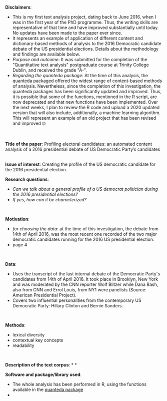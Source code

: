 <b>Disclaimers</b>:
* This is my first text analysis project, dating back to June 2016, when I was in the first year of the PhD programme. Thus, the writing skills are representative of that time and have improved substantially until today. No updates have been made to the paper ever since.
* It represents an example of application of different content and dictionary-based methods of analysis to the 2016 Democratic candidate debate of the US presidential elections. Details about the methodology and findings are available below. 
* <i>Purpose and outcome</i>: It was submitted for the completion of the "Quantitative text analysis" postgraduate course at Trinity College Dublin, and received the grade "A-".
* <i>Regarding the quanteda package</i>: At the time of this analysis, the quanteda packaged offered the widest range of content-based methods of analysis. Nevertheless, since the completion of this investigation, the quanteda packages has been significantly updated and improved. Thus, it is possible that some of the functions, mentioned in the R script, are now deprecated and that new functions have been implemented. Over the next weeks, I plan to review the R code and upload a 2020 updated version that will also include, additionally, a machine learning algorithm. This will represent an example of an old project that has been revised and improved :nerd_face:
<br>
<br>
<b>Title of the paper</b>: Profiling electoral candidates: an automated content analysis of a 2016 presidential debate of US Democratic Party’s candidates
<br>
<br>

<b>Issue of interest</b>: Creating the profile of the US democratic candidate for the 2016 presidential election.
<br>

<b>Research questions</b>:
* <i>Can we talk about a general profile of a US democrat politician during the 2016 presidential elections?</i>
* <i>If yes, how can it be characterized?</i>
<br>

<b>Motivation</b>:
* <i>for choosing the data</i>: at the time of this investigation, the debate from 14th of April 2016, was the most recent one recorded of  the two major democratic candidates running for the 2016 US presidential election.
* page 4
<br>

<b>Data</b>: 
* Uses the transcript of the last internal debate of the Democratic Party's candidates from 14th of April 2016. It took place in Brooklyn, New York and was moderated by the CNN reporter Wolf Blitzer while Dana Bash, also from CNN and Errol Louis, from NY1 were panelists (Source: American Presidential Project).
* Covers two influential personalities from the contemporary US Democratic Party: Hillary Clinton and Bernie Sanders.
<br>

<b>Methods</b>:
* lexical diversity 
* contextual key concepts
* readability
<br>

<b>Description of the text corpus</b>:
* 
*
<br>

<b>Software and package/library used</b>:
* The whole analysis has been performed in R, using the functions available in the [quanteda package](https://quanteda.io/)
*
<br>
